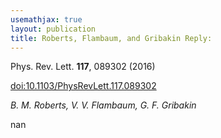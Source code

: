 ```yaml
---
usemathjax: true
layout: publication
title: Roberts, Flambaum, and Gribakin Reply:
---
```


Phys. Rev. Lett. **117**, 089302 (2016)

[doi:10.1103/PhysRevLett.117.089302](http://dx.doi.org/10.1103/PhysRevLett.117.089302)



_B. M. Roberts, V. V. Flambaum, G. F. Gribakin_


nan

